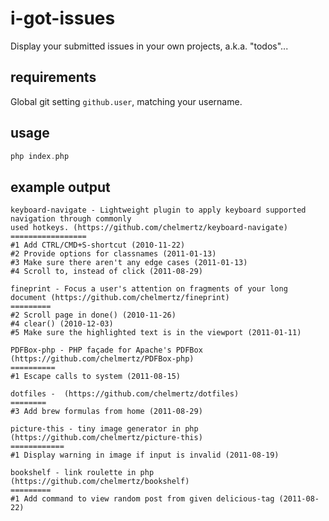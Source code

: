 # i-got-issues

Display your submitted issues in your own projects, a.k.a. "todos"...

## requirements

Global git setting `github.user`, matching your username.

## usage
```php
php index.php
```

## example output

```
keyboard-navigate - Lightweight plugin to apply keyboard supported navigation through commonly
used hotkeys. (https://github.com/chelmertz/keyboard-navigate)
=================
#1 Add CTRL/CMD+S-shortcut (2010-11-22)
#2 Provide options for classnames (2011-01-13)
#3 Make sure there aren't any edge cases (2011-01-13)
#4 Scroll to, instead of click (2011-08-29)

fineprint - Focus a user's attention on fragments of your long document (https://github.com/chelmertz/fineprint)
=========
#2 Scroll page in done() (2010-11-26)
#4 clear() (2010-12-03)
#5 Make sure the highlighted text is in the viewport (2011-01-11)

PDFBox-php - PHP façade for Apache's PDFBox (https://github.com/chelmertz/PDFBox-php)
==========
#1 Escape calls to system (2011-08-15)

dotfiles -  (https://github.com/chelmertz/dotfiles)
========
#3 Add brew formulas from home (2011-08-29)

picture-this - tiny image generator in php (https://github.com/chelmertz/picture-this)
============
#1 Display warning in image if input is invalid (2011-08-19)

bookshelf - link roulette in php (https://github.com/chelmertz/bookshelf)
=========
#1 Add command to view random post from given delicious-tag (2011-08-22)
```
